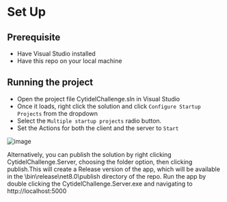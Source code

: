 # Set Up

## Prerequisite
- Have Visual Studio installed
- Have this repo on your local machine

## Running the project
- Open the project file CytidelChallenge.sln in Visual Studio
- Once it loads, right click the solution and click `Configure Startup Projects` from the dropdown
- Select the `Multiple startup projects` radio button.
- Set the Actions for both the client and the server to `Start`

![image](https://github.com/user-attachments/assets/29960041-c1f3-4871-ba12-839a46240f9a)

Alternatively, you can publish the solution by right clicking CytidelChallenge.Server, choosing the folder option, then clicking publish.This will create a Release version of the app, which will be available in the \bin\release\net8.0\publish directory of the repo. Run the app by double clicking the CytidelChallenge.Server.exe and navigating to http://localhost:5000 
